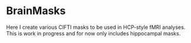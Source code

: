 # BrainMasks

Here I create various CIFTI masks to be used in HCP-style fMRI analyses. This is work in progress and for now only includes hippocampal masks. 
